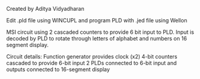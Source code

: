 Created by Aditya Vidyadharan

Edit .pld file using WINCUPL and program PLD with .jed file using Wellon

MSI circuit using 2 cascaded counters to provide 6 bit input to PLD. Input is decoded by PLD to rotate through letters of alphabet and numbers on 16 segment display.

Circuit details:
  Function generator provides clock
  (x2) 4-bit counters cascaded to provide 6-bit input
  2 PLDs connected to 6-bit input and outputs connected to 16-segment display
  
